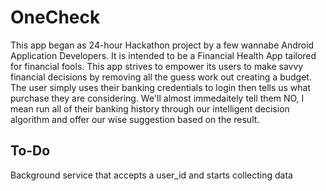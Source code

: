 # OneCheck

This app began as 24-hour Hackathon project by a few wannabe Android Application Developers. It is intended to be 
a Financial Health App tailored for financial fools. This app strives to empower its users to make savvy financial
decisions by removing all the guess work out creating a budget. The user simply uses their banking credentials to 
login then tells us what purchase they are considering. We'll almost immedaitely tell them NO, I mean run all of 
their banking history through our intelligent decision algorithm and offer our wise suggestion based on the result.

## To-Do
Background service that accepts a user_id and starts collecting data
